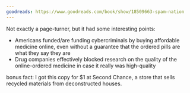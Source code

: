 ```yaml
---
goodreads: https://www.goodreads.com/book/show/18509663-spam-nation
---
```


Not exactly a page-turner, but it had some interesting points:

- Americans funded/are funding cybercriminals by buying affordable medicine online, even without a guarantee that the ordered pills are what they say they are
- Drug companies effectively blocked research on the quality of the online-ordered medicine in case it really was high-quality

bonus fact: I got this copy for $1 at Second Chance, a store that sells recycled materials from deconstructed houses.
